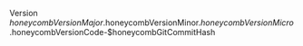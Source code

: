 Version $honeycombVersionMajor.$honeycombVersionMinor.$honeycombVersionMicro.$honeycombVersionCode-$honeycombGitCommitHash
